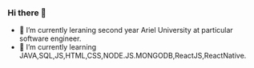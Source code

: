 ### Hi there 👋
- 🔭 I’m currently leraning second year Ariel University at particular software engineer.
- 🌱 I’m currently learning JAVA,SQL,JS,HTML,CSS,NODE.JS.MONGODB,ReactJS,ReactNative.
<!--
**NitayKurt/NitayKurt** is a ✨ _special_ ✨ repository because its `README.md` (this file) appears on your GitHub profile.

Here are some ideas to get you started:

Languages and Tools:
![image](https://github.com/NitayKurt/NitayKurt/assets/104898225/ed9a155b-786a-49c0-b840-ebdcc06b420a)



- 📫 How to reach me: Nitay121@gmail.com

-->
